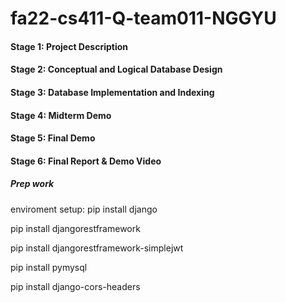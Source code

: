 # fa22-cs411-Q-team011-NGGYU

#### Stage 1: Project Description

#### Stage 2: Conceptual and Logical Database Design

#### Stage 3: Database Implementation and Indexing

#### Stage 4: Midterm Demo

####  Stage 5: Final Demo

#### Stage 6: Final Report & Demo Video



##### Prep work

enviroment setup:
pip install django

pip install djangorestframework

pip install djangorestframework-simplejwt

pip install pymysql

pip install django-cors-headers
